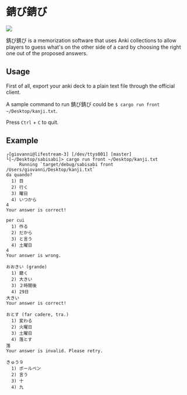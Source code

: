 錆び錆び
=======
[![](https://meritbadge.herokuapp.com/sabisabi)](https://crates.io/crates/sabisabi)

錆び錆び is a memorization software that uses Anki collections to allow players to
guess what's on the other side of a card by choosing the right one out of the proposed answers.

Usage
-----
First of all, export your anki deck to a plain text file through the official client.

A sample command to run 錆び錆び could be `$ cargo run front ~/Desktop/kanji.txt`.

Press `Ctrl` + `C` to quit.

Example
-------
```
┌[giovanni@lifestream-3] [/dev/ttys001] [master]
└[~/Desktop/sabisabi]> cargo run front ~/Desktop/kanji.txt
     Running `target/debug/sabisabi front /Users/giovanni/Desktop/kanji.txt`
da quando?
  1) 目
  2) 行く
  3) 曜日
  4) いつから
4
Your answer is correct!

per cui
  1) 作る
  2) だから
  3) と言う
  4) 土曜日
4
Your answer is wrong.

おおきい (grande)
  1) 磨く
  2) 大きい
  3) ２時間後
  4) 29日
大きい
Your answer is correct!

おとす (far cadere, tra.)
  1) 変わる
  2) 火曜日
  3) 土曜日
  4) 落とす
落
Your answer is invalid. Please retry.

きゅう９
  1) ボールペン
  2) 言う
  3) 十
  4) 九
```
